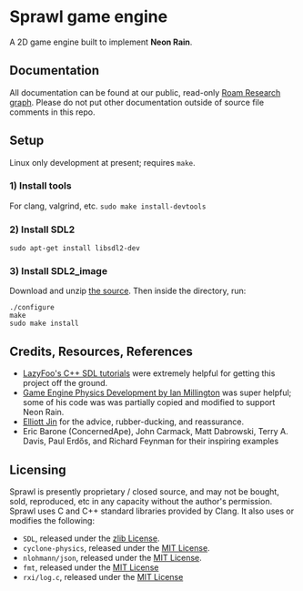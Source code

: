 # Sprawl game engine
A 2D game engine built to implement __Neon Rain__. 

## Documentation
All documentation can be found at our public, read-only [Roam Research graph](https://roamresearch.com/#/app/sprawl-engine/page/BP_0F1_2z). Please do not put other documentation outside of source file comments in this repo.

## Setup
Linux only development at present; requires `make`.

### 1) Install tools
For clang, valgrind, etc.
`sudo make install-devtools`

### 2) Install SDL2
`sudo apt-get install libsdl2-dev`

### 3) Install SDL2_image
Download and unzip [the source](https://github.com/libsdl-org/SDL_image/releases/download/release-2.6.2/SDL2_image-2.6.2.zip). Then inside the directory, run:
```
./configure
make
sudo make install
```

## Credits, Resources, References
- [LazyFoo's C++ SDL tutorials](https://lazyfoo.net/tutorials/SDL/) were extremely helpful for getting this project off the ground.
- [Game Engine Physics Development by Ian Millington](https://www.amazon.com/Game-Physics-Engine-Development-Commercial-Grade/dp/0123819768/) was super helpful; some of his code was was partially copied and modified to support Neon Rain. 
- [Elliott Jin](https://github.com/robot-dreams) for the advice, rubber-ducking, and reassurance.
- Eric Barone (ConcernedApe), John Carmack, Matt Dabrowski, Terry A. Davis, Paul Erdős, and Richard Feynman for their inspiring examples

## Licensing 
Sprawl is presently proprietary / closed source, and may not be bought, sold, reproduced, etc in any capacity without the author's permission. Sprawl uses C and C++ standard libraries provided by Clang. It also uses or modifies the following:
- `SDL`, released under the [zlib License](https://raw.githubusercontent.com/libsdl-org/SDL/main/LICENSE.txt).
- `cyclone-physics`, released under the [MIT License](https://raw.githubusercontent.com/idmillington/cyclone-physics/master/LICENSE).
- `nlohmann/json`, released under the [MIT License](https://raw.githubusercontent.com/nlohmann/json/develop/LICENSE.MIT).
- `fmt`, released under the [MIT License](https://github.com/fmtlib/fmt/blob/master/LICENSE.rst)
- `rxi/log.c`, released under the [MIT License](https://github.com/rxi/log.c/blob/master/LICENSE)
